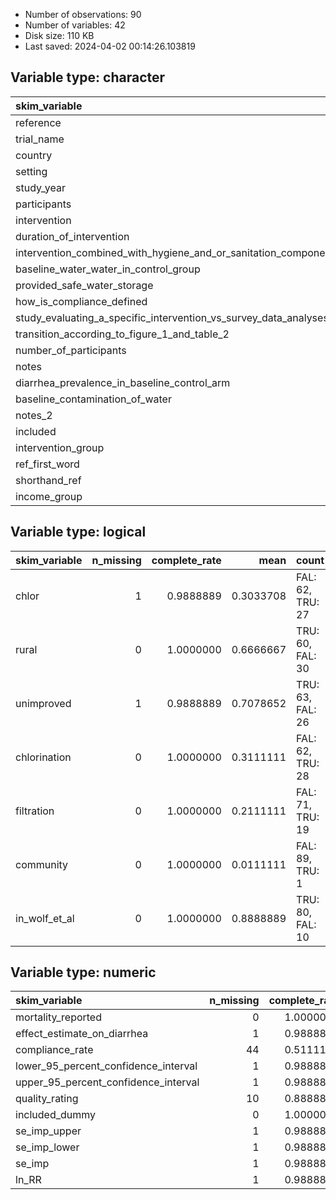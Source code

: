 
- Number of observations: 90
- Number of variables: 42
- Disk size: 110 KB
- Last saved: 2024-04-02 00:14:26.103819


## Variable type: character
|skim_variable                                                    | n_missing| complete_rate| min| max| empty| n_unique| whitespace|
|:----------------------------------------------------------------|---------:|-------------:|---:|---:|-----:|--------:|----------:|
|reference                                                        |         0|     1.0000000|  19| 574|     0|       83|          0|
|trial_name                                                       |        70|     0.2222222|  17|  22|     0|       20|          0|
|country                                                          |         0|     1.0000000|   4|  21|     0|       43|          0|
|setting                                                          |         0|     1.0000000|   5|   5|     0|        3|          0|
|study_year                                                       |         7|     0.9222222|   1|   9|     0|       37|          0|
|participants                                                     |         9|     0.9000000|   8|  16|     0|        4|          0|
|intervention                                                     |         1|     0.9888889|  12|  95|     0|       36|          0|
|duration_of_intervention                                         |         1|     0.9888889|   1|   3|     0|       30|          0|
|intervention_combined_with_hygiene_and_or_sanitation_component   |        10|     0.8888889|   2|   3|     0|        2|          0|
|baseline_water_water_in_control_group                            |         1|     0.9888889|   8|  10|     0|        2|          0|
|provided_safe_water_storage                                      |        10|     0.8888889|   2|   3|     0|        2|          0|
|how_is_compliance_defined                                        |        46|     0.4888889|   3| 540|     0|       40|          0|
|study_evaluating_a_specific_intervention_vs_survey_data_analyses |         9|     0.9000000|  20|  40|     0|        2|          0|
|transition_according_to_figure_1_and_table_2                     |        10|     0.8888889|   1|   1|     0|       11|          0|
|number_of_participants                                           |         3|     0.9666667|  12| 226|     0|       85|          0|
|notes                                                            |        66|     0.2666667|  46| 127|     0|       24|          0|
|diarrhea_prevalence_in_baseline_control_arm                      |        60|     0.3333333|   4| 184|     0|       30|          0|
|baseline_contamination_of_water                                  |        76|     0.1555556|  16|  74|     0|       13|          0|
|notes_2                                                          |        78|     0.1333333|  18| 213|     0|       12|          0|
|included                                                         |         0|     1.0000000|   8|   8|     0|        2|          0|
|intervention_group                                               |         0|     1.0000000|  10|  31|     0|        8|          0|
|ref_first_word                                                   |         0|     1.0000000|   2|  16|     0|       69|          0|
|shorthand_ref                                                    |         0|     1.0000000|   9|  23|     0|       83|          0|
|income_group                                                     |         1|     0.9888889|  10|  19|     0|        4|          0|

## Variable type: logical
|skim_variable | n_missing| complete_rate|      mean|count            |
|:-------------|---------:|-------------:|---------:|:----------------|
|chlor         |         1|     0.9888889| 0.3033708|FAL: 62, TRU: 27 |
|rural         |         0|     1.0000000| 0.6666667|TRU: 60, FAL: 30 |
|unimproved    |         1|     0.9888889| 0.7078652|TRU: 63, FAL: 26 |
|chlorination  |         0|     1.0000000| 0.3111111|FAL: 62, TRU: 28 |
|filtration    |         0|     1.0000000| 0.2111111|FAL: 71, TRU: 19 |
|community     |         0|     1.0000000| 0.0111111|FAL: 89, TRU: 1  |
|in_wolf_et_al |         0|     1.0000000| 0.8888889|TRU: 80, FAL: 10 |

## Variable type: numeric
|skim_variable                        | n_missing| complete_rate|       mean|        sd|         p0|        p25|        p50|        p75|       p100|hist  |
|:------------------------------------|---------:|-------------:|----------:|---------:|----------:|----------:|----------:|----------:|----------:|:-----|
|mortality_reported                   |         0|     1.0000000|  0.2222222| 0.4180688|  0.0000000|  0.0000000|  0.0000000|  0.0000000|  1.0000000|▇▁▁▁▂ |
|effect_estimate_on_diarrhea          |         1|     0.9888889|  0.6964901| 0.2688445|  0.1600000|  0.5200000|  0.7000000|  0.9000000|  1.3700000|▃▇▆▅▂ |
|compliance_rate                      |        44|     0.5111111|  0.6708913| 0.2462765|  0.1400000|  0.4075000|  0.7250000|  0.8700000|  1.0000000|▂▃▁▅▇ |
|lower_95_percent_confidence_interval |         1|     0.9888889|  0.4908771| 0.2531450|  0.0000000|  0.2900000|  0.4800000|  0.6500000|  1.2800000|▅▇▆▃▁ |
|upper_95_percent_confidence_interval |         1|     0.9888889|  1.2574363| 1.4177010|  0.3000000|  0.8000000|  0.9900000|  1.1800000| 10.9700000|▇▁▁▁▁ |
|quality_rating                       |        10|     0.8888889|  0.3666250| 0.1687703|  0.0000000|  0.2500000|  0.3300000|  0.5000000|  0.8300000|▁▇▃▅▁ |
|included_dummy                       |         0|     1.0000000|  0.2000000| 0.4022409|  0.0000000|  0.0000000|  0.0000000|  0.0000000|  1.0000000|▇▁▁▁▂ |
|se_imp_upper                         |         1|     0.9888889|  0.2413275| 0.2653318|  0.0221863|  0.1165992|  0.1729466|  0.2798806|  2.1570131|▇▁▁▁▁ |
|se_imp_lower                         |         1|     0.9888889|        Inf|          | -0.0415029|  0.1155753|  0.1681016|  0.2816676|        Inf|▇▅▂▁▁ |
|se_imp                               |         1|     0.9888889|        Inf|          |  0.0226907|  0.1204481|  0.1739729|  0.2802582|        Inf|▇▅▁▁▁ |
|ln_RR                                |         1|     0.9888889| -0.4503875| 0.4528215| -1.8325815| -0.6539265| -0.3566749| -0.1053605|  0.3148107|▁▁▅▇▅ |
